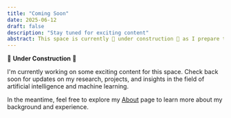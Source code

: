 ```yaml
---
title: "Coming Soon"
date: 2025-06-12
draft: false
description: "Stay tuned for exciting content"
abstract: This space is currently 🚧 under construction 🚧 as I prepare to share insights from my research in machine learning and artificial intelligence. Feel free to explore the [About](/about/) page to learn more about my background and experience.
---
```


🚧 **Under Construction** 🚧

I'm currently working on some exciting content for this space. Check back soon for updates on my research, projects, and insights in the field of artificial intelligence and machine learning.

In the meantime, feel free to explore my [About](/about/) page to learn more about my background and experience.